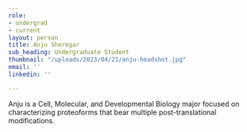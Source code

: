 ```yaml
---
role:
- undergrad
- current
layout: person
title: Anju Sheregar
sub_heading: Undergraduate Student
thumbnail: "/uploads/2023/04/21/anju-headshot.jpg"
email: ''
linkedin: ''

---
```

Anju is a Cell, Molecular, and Developmental Biology major focused on characterizing proteoforms that bear multiple post-translational modifications.